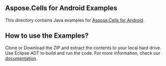 ## Aspose.Cells for Android Examples

This directory contains Java examples for [Aspose.Cells for Android](http://www.aspose.com/android/excel-component.aspx).

## How to use the Examples?

Clone or Download the ZIP and extract the contents to your local hard drive.
Use Eclipse ADT to build and run the code. For more information, check our [documentation](http://aspose.com/docs/display/cellsandroid/How+to+use+the+Examples).
